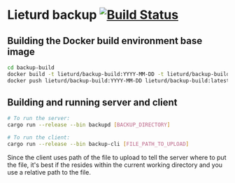 # Lieturd backup [![Build Status](https://travis-ci.org/Lieturd/backup.svg?branch=master)](https://travis-ci.org/Lieturd/backup)

## Building the Docker build environment base image

```bash
cd backup-build
docker build -t lieturd/backup-build:YYYY-MM-DD -t lieturd/backup-build:latest .
docker push lieturd/backup-build:YYYY-MM-DD lieturd/backup-build:latest
```

## Building and running server and client

```bash
# To run the server:
cargo run --release --bin backupd [BACKUP_DIRECTORY]

# To run the client:
cargo run --release --bin backup-cli [FILE_PATH_TO_UPLOAD]
```

Since the client uses path of the file to upload to tell the server where to
put the file, it's best if the resides within the current working directory and
you use a relative path to the file.

